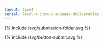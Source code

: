 ```yaml
---
layout: type4
serial: level-4-item-2-subpage-deliverables
---
```


{% include /svg/submission-folder.svg %}

{% include /svg/button-submit.svg %}